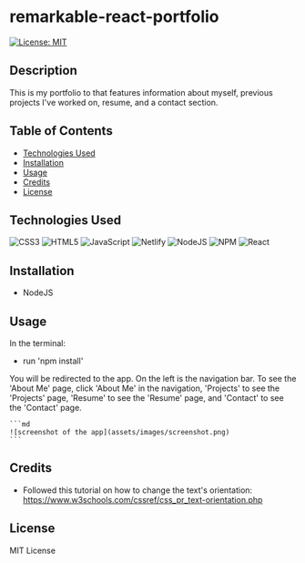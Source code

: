 # remarkable-react-portfolio

[![License: MIT](https://img.shields.io/badge/License-MIT-yellow.svg)](https://opensource.org/licenses/MIT)

## Description

This is my portfolio to that features information about myself, previous projects I've worked on, resume, and a contact section.

## Table of Contents

- [Technologies Used](#technologies-used)
- [Installation](#installation)
- [Usage](#usage)
- [Credits](#credits)
- [License](#license)

## Technologies Used

![CSS3](https://img.shields.io/badge/css3-%231572B6.svg?style=for-the-badge&logo=css3&logoColor=white) ![HTML5](https://img.shields.io/badge/html5-%23E34F26.svg?style=for-the-badge&logo=html5&logoColor=white) ![JavaScript](https://img.shields.io/badge/javascript-%23323330.svg?style=for-the-badge&logo=javascript&logoColor=%23F7DF1E) ![Netlify](https://img.shields.io/badge/netlify-%23000000.svg?style=for-the-badge&logo=netlify&logoColor=#00C7B7) ![NodeJS](https://img.shields.io/badge/node.js-6DA55F?style=for-the-badge&logo=node.js&logoColor=white) ![NPM](https://img.shields.io/badge/NPM-%23CB3837.svg?style=for-the-badge&logo=npm&logoColor=white) ![React](https://img.shields.io/badge/react-%2320232a.svg?style=for-the-badge&logo=react&logoColor=%2361DAFB)

## Installation

- NodeJS

## Usage

In the terminal:

- run 'npm install'

You will be redirected to the app.
On the left is the navigation bar. To see the 'About Me' page, click 'About Me' in the navigation, 'Projects' to see the 'Projects' page, 'Resume' to see the 'Resume' page, and 'Contact' to see the 'Contact' page.

    ```md
    ![screenshot of the app](assets/images/screenshot.png)
    ```

## Credits

- Followed this tutorial on how to change the text's orientation: https://www.w3schools.com/cssref/css_pr_text-orientation.php

## License

MIT License
